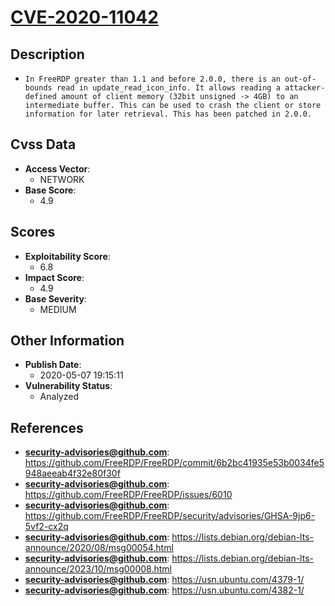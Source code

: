 
# [CVE-2020-11042](https://cve.mitre.org/cgi-bin/cvename.cgi?name=CVE-2020-11042)

## Description

- `In FreeRDP greater than 1.1 and before 2.0.0, there is an out-of-bounds read in update_read_icon_info. It allows reading a attacker-defined amount of client memory (32bit unsigned -> 4GB) to an intermediate buffer. This can be used to crash the client or store information for later retrieval. This has been patched in 2.0.0.`

## Cvss Data

- **Access Vector**:
  - NETWORK
- **Base Score**:
  - 4.9

## Scores

- **Exploitability Score**:
  - 6.8
- **Impact Score**:
  - 4.9
- **Base Severity**:
  - MEDIUM

## Other Information

- **Publish Date**:
  - 2020-05-07 19:15:11
- **Vulnerability Status**:
  - Analyzed

## References

- **security-advisories@github.com**: https://github.com/FreeRDP/FreeRDP/commit/6b2bc41935e53b0034fe5948aeeab4f32e80f30f
- **security-advisories@github.com**: https://github.com/FreeRDP/FreeRDP/issues/6010
- **security-advisories@github.com**: https://github.com/FreeRDP/FreeRDP/security/advisories/GHSA-9jp6-5vf2-cx2q
- **security-advisories@github.com**: https://lists.debian.org/debian-lts-announce/2020/08/msg00054.html
- **security-advisories@github.com**: https://lists.debian.org/debian-lts-announce/2023/10/msg00008.html
- **security-advisories@github.com**: https://usn.ubuntu.com/4379-1/
- **security-advisories@github.com**: https://usn.ubuntu.com/4382-1/
